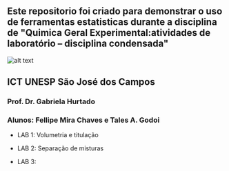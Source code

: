 ## Este repositorio foi criado para demonstrar o uso de ferramentas estatisticas durante a disciplina de "Quimica Geral Experimental:atividades de laboratório – disciplina condensada"

![alt text](https://www.ict.unesp.br/Home/ensino/pos-graduacao/desastresnaturais/logoict_transp.png)

## ICT UNESP São José dos Campos

### Prof. Dr. Gabriela Hurtado

### Alunos: Fellipe Mira Chaves e Tales A. Godoi

* LAB 1: Volumetria e titulação

* LAB 2: Separação de misturas

* LAB 3:
